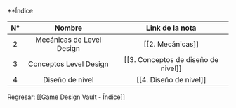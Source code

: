 
**Índice 

| N°  |          Nombre           |           Link de la nota            |
| :-: | :-----------------------: | :----------------------------------: |
|  2  | Mecánicas de Level Design | [[2. Mecánicas]] |
|  3  |  Conceptos Level Design   |    [[3. Conceptos de diseño de nivel]]     |
|  4  |      Diseño de nivel      |        [[4. Diseño de nivel]]        |


Regresar: [[Game Design Vault - Índice]]